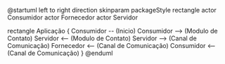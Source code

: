 @startuml
left to right direction
skinparam packageStyle rectangle
actor Consumidor
actor Fornecedor
actor Servidor

rectangle Aplicação {
  Consumidor -- (Inicio)
  Consumidor --> (Modulo de Contato)
  Servidor <-- (Modulo de Contato)
  Servidor --> (Canal de Comunicação)
  Fornecedor <-- (Canal de Comunicação)
  Consumidor <-- (Canal de Comunicação)
}
@enduml